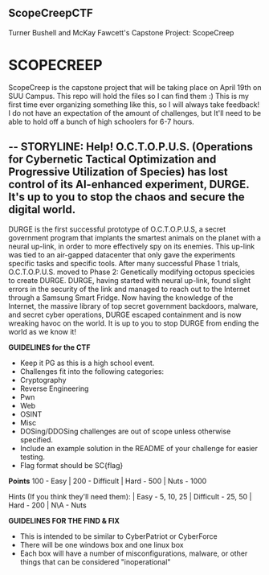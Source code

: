 ## ScopeCreepCTF
Turner Bushell and McKay Fawcett's Capstone Project: ScopeCreep


# SCOPECREEP

ScopeCreep is the capstone project that will be taking place on April 19th on SUU Campus. This repo will hold the files so I can find them :)
This is my first time ever organizing something like this, so I will always take feedback! 
I do not have an expectation of the amount of challenges, but It'll need to be able to hold off a bunch of high schoolers for 6-7 hours.


--
STORYLINE:
Help! O.C.T.O.P.U.S. (Operations for Cybernetic Tactical
Optimization and Progressive Utilization of Species) has lost control of its AI-enhanced experiment, DURGE.
It's up to you to stop the chaos and secure the digital world.
--
DURGE is the first successful prototype of O.C.T.O.P.U.S, a secret government program that implants the smartest animals on the planet with a neural up-link, in order to more effectively spy on its enemies. This up-link was tied to an air-gapped datacenter that only gave the experiments specific tasks and specific tools. After many successful Phase 1 trials, O.C.T.O.P.U.S. moved to Phase 2: Genetically modifying octopus specicies to create DURGE. DURGE, having started with neural up-link, found slight errors in the security of the link and managed to reach out to the Internet through a Samsung Smart Fridge. Now having the knowledge of the Internet, the massive library of top secret government backdoors, malware, and secret cyber operations, DURGE escaped containment and is now wreaking havoc on the world. It is up to you to stop DURGE from ending the world as we know it!

**GUIDELINES for the CTF**
* Keep it PG as this is a high school event.
* Challenges fit into the following categories:
* Cryptography
* Reverse Engineering
* Pwn
* Web
* OSINT
* Misc
* DOSing/DDOSing challenges are out of scope unless otherwise specified.
* Include an example solution in the README of your challenge for easier testing.
* Flag format should be SC{flag}
  

**Points**
100 - Easy | 200 - Difficult | Hard - 500 | Nuts - 1000

Hints (If you think they'll need them): | Easy - 5, 10, 25 | Difficult - 25, 50 | Hard - 200 | N\A - Nuts

**GUIDELINES FOR THE FIND & FIX**
* This is intended to be similar to CyberPatriot or CyberForce
* There will be one windows box and one linux box
* Each box will have a number of misconfigurations, malware, or other things that can be considered "inoperational"

